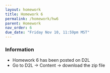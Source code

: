 ```yaml
---
layout: homework
title: Homework 6
permalink: /homework/hw6
parent: Homework
nav_order: 6
due_date: "Friday Nov 10, 11:59pm MST"
---
```


### Information
* Homework 6 has been posted on D2L
* Go to D2L -> Content -> download the zip file


